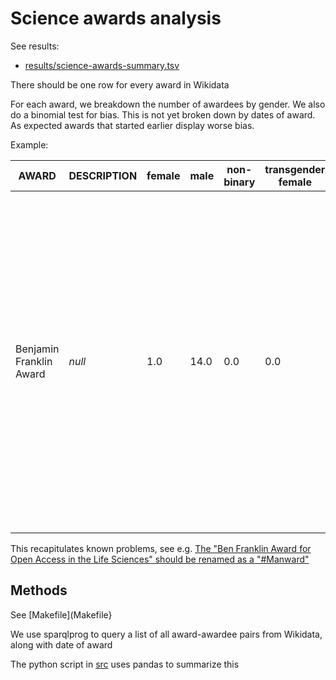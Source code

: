 # Science awards analysis

See results:

 * [results/science-awards-summary.tsv](results/science-awards-summary.tsv)

There should be one row for every award in Wikidata

For each award, we breakdown the number of awardees by gender. We also
do a binomial test for bias. This is not yet broken down by dates of
award. As expected awards that started earlier display worse bias.

Example:

|AWARD|DESCRIPTION|female|male|non-binary|transgender female|p_value|start_date|end_date|PERSON|
|---|---|---|---|---|---|---|---|---|---|
|Benjamin Franklin Award|$null$|1.0|14.0|0.0|0.0|0.0004882812499999999|2002-01-01T00:00:00Z|2016-01-01T00:00:00Z|Alex Bateman; Ben Langmead; Ewan Birney; Helen M. Berman; Heng Li; Jim Kent; Jonathan A. Eisen; Lincoln Stein; Michael Ashburner; Michael Eisen; Owen White; Philip Bourne; Robert Gentleman; Sean Eddy; Steven Salzberg|

This recapitulates known problems, see e.g.
[The "Ben Franklin Award for Open Access in the Life Sciences" should be renamed as a "#Manward"](https://phylogenomics.blogspot.com/2019/03/the-ben-franklin-award-for-open-science.html)

## Methods

See [Makefile](Makefile}

We use sparqlprog to query a list of all award-awardee pairs from Wikidata, along with date of award

The python script in [src](src) uses pandas to summarize this

